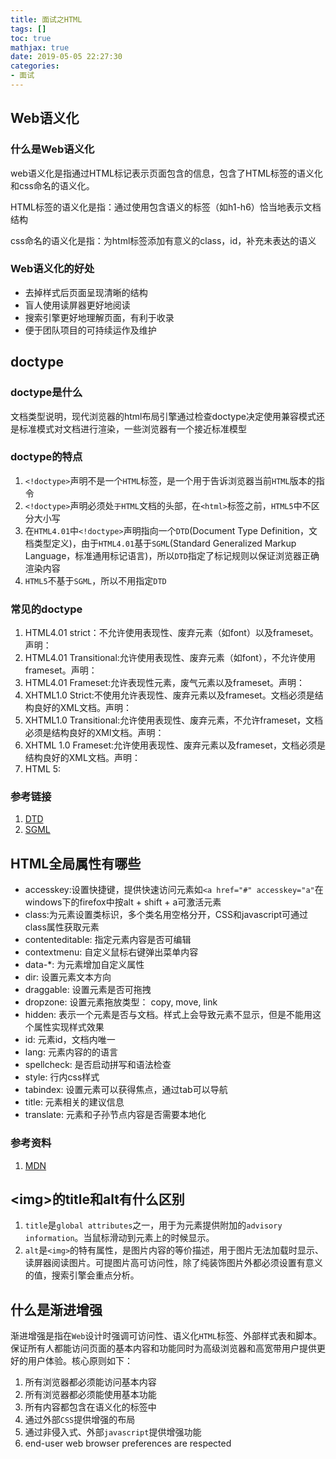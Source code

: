 ```yaml
---
title: 面试之HTML
tags: []
toc: true
mathjax: true
date: 2019-05-05 22:27:30
categories:
- 面试
---
```


## Web语义化

### 什么是Web语义化

web语义化是指通过HTML标记表示页面包含的信息，包含了HTML标签的语义化和css命名的语义化。

HTML标签的语义化是指：通过使用包含语义的标签（如h1-h6）恰当地表示文档结构

css命名的语义化是指：为html标签添加有意义的class，id，补充未表达的语义

### Web语义化的好处

- 去掉样式后页面呈现清晰的结构
- 盲人使用读屏器更好地阅读
- 搜索引擎更好地理解页面，有利于收录
- 便于团队项目的可持续运作及维护

## doctype

### doctype是什么

文档类型说明，现代浏览器的html布局引擎通过检查doctype决定使用兼容模式还是标准模式对文档进行渲染，一些浏览器有一个接近标准模型

### doctype的特点

1. `<!doctype>`声明不是一个`HTML`标签，是一个用于告诉浏览器当前`HTML`版本的指令
2. `<!doctype>`声明必须处`于HTML`文档的头部，在`<html>`标签之前，`HTML5`中不区分大小写
3. 在`HTML4.01`中`<!doctype>`声明指向一个`DTD`(Document Type Definition，文档类型定义)，由于`HTML4.01`基于`SGML`(Standard Generalized Markup Language，标准通用标记语言)，所以`DTD`指定了标记规则以保证浏览器正确渲染内容
4. `HTML5`不基于`SGML`，所以不用指定`DTD`

### 常见的doctype

1. HTML4.01 strict：不允许使用表现性、废弃元素（如font）以及frameset。声明：<!DOCTYPE HTML PUBLIC "-//W3C//DTD HTML 4.01//EN" "http://www.w3.org/TR/html4/strict.dtd">
2. HTML4.01 Transitional:允许使用表现性、废弃元素（如font），不允许使用frameset。声明：<!DOCTYPE HTML PUBLIC "-//W3C//DTD HTML 4.01 Transitional//EN" "http://www.w3.org/TR/html4/loose.dtd">
3. HTML4.01 Frameset:允许表现性元素，废气元素以及frameset。声明：<!DOCTYPE HTML PUBLIC "-//W3C//DTD HTML 4.01 Frameset//EN" "http://www.w3.org/TR/html4/frameset.dtd">
4. XHTML1.0 Strict:不使用允许表现性、废弃元素以及frameset。文档必须是结构良好的XML文档。声明：<!DOCTYPE html PUBLIC "-//W3C//DTD XHTML 1.0 Strict//EN" "http://www.w3.org/TR/xhtml1/DTD/xhtml1-strict.dtd">
5. XHTML1.0 Transitional:允许使用表现性、废弃元素，不允许frameset，文档必须是结构良好的XMl文档。声明： <!DOCTYPE html PUBLIC "-//W3C//DTD XHTML 1.0 Transitional//EN" "http://www.w3.org/TR/xhtml1/DTD/xhtml1-transitional.dtd">
6. XHTML 1.0 Frameset:允许使用表现性、废弃元素以及frameset，文档必须是结构良好的XML文档。声明：<!DOCTYPE html PUBLIC "-//W3C//DTD XHTML 1.0 Frameset//EN" "http://www.w3.org/TR/xhtml1/DTD/xhtml1-frameset.dtd">
7. HTML 5: <!doctype html>

### 参考链接

1. [DTD](https://zh.wikipedia.org/wiki/%E6%96%87%E6%A1%A3%E7%B1%BB%E5%9E%8B%E5%AE%9A%E4%B9%89)
2. [SGML](https://zh.wikipedia.org/wiki/SGML)

## HTML全局属性有哪些

- accesskey:设置快捷键，提供快速访问元素如`<a href="#" accesskey="a"`在windows下的firefox中按alt + shift + a可激活元素
- class:为元素设置类标识，多个类名用空格分开，CSS和javascript可通过class属性获取元素
- contenteditable: 指定元素内容是否可编辑
- contextmenu: 自定义鼠标右键弹出菜单内容
- data-*: 为元素增加自定义属性
- dir: 设置元素文本方向
- draggable: 设置元素是否可拖拽
- dropzone: 设置元素拖放类型： copy, move, link
- hidden: 表示一个元素是否与文档。样式上会导致元素不显示，但是不能用这个属性实现样式效果
- id: 元素id，文档内唯一
- lang: 元素内容的的语言
- spellcheck: 是否启动拼写和语法检查
- style: 行内css样式
- tabindex: 设置元素可以获得焦点，通过tab可以导航
- title: 元素相关的建议信息
- translate: 元素和子孙节点内容是否需要本地化

### 参考资料

1. [MDN](https://developer.mozilla.org/en-US/docs/Web/HTML/Global_attributes)

## &lt;img&gt;的title和alt有什么区别

1. `title`是`global attributes`之一，用于为元素提供附加的`advisory information`。当鼠标滑动到元素上的时候显示。
2. `alt`是`<img>`的特有属性，是图片内容的等价描述，用于图片无法加载时显示、读屏器阅读图片。可提图片高可访问性，除了纯装饰图片外都必须设置有意义的值，搜索引擎会重点分析。

## 什么是渐进增强

渐进增强是指在`Web`设计时强调可访问性、语义化`HTML`标签、外部样式表和脚本。保证所有人都能访问页面的基本内容和功能同时为高级浏览器和高宽带用户提供更好的用户体验。核心原则如下：

1. 所有浏览器都必须能访问基本内容
2. 所有浏览器都必须能使用基本功能
3. 所有内容都包含在语义化的标签中
4. 通过外部`CSS`提供增强的布局
5. 通过非侵入式、外部`javascript`提供增强功能
6. end-user web browser preferences are respected
